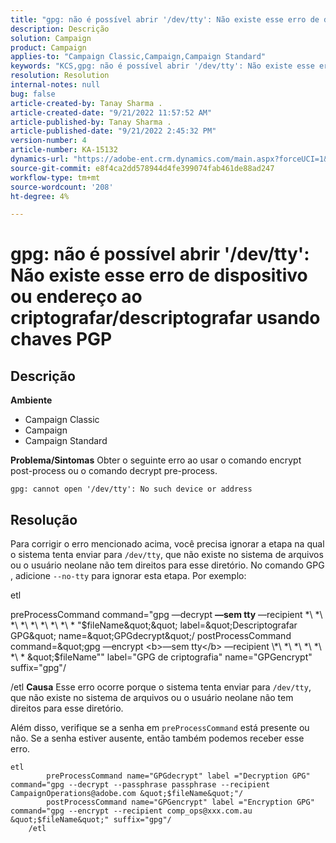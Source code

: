 ```yaml
---
title: "gpg: não é possível abrir '/dev/tty': Não existe esse erro de dispositivo ou endereço ao criptografar/descriptografar usando chaves PGP"
description: Descrição
solution: Campaign
product: Campaign
applies-to: "Campaign Classic,Campaign,Campaign Standard"
keywords: "KCS,gpg: não é possível abrir '/dev/tty': Não existe esse erro de dispositivo ou endereço ao criptografar/descriptografar usando chaves PGP"
resolution: Resolution
internal-notes: null
bug: false
article-created-by: Tanay Sharma .
article-created-date: "9/21/2022 11:57:52 AM"
article-published-by: Tanay Sharma .
article-published-date: "9/21/2022 2:45:32 PM"
version-number: 4
article-number: KA-15132
dynamics-url: "https://adobe-ent.crm.dynamics.com/main.aspx?forceUCI=1&pagetype=entityrecord&etn=knowledgearticle&id=16788499-a439-ed11-9db1-002248086735"
source-git-commit: e8f4ca2dd578944d4fe399074fab461de88ad247
workflow-type: tm+mt
source-wordcount: '208'
ht-degree: 4%

---
```


# gpg: não é possível abrir &#39;/dev/tty&#39;: Não existe esse erro de dispositivo ou endereço ao criptografar/descriptografar usando chaves PGP

## Descrição

<b>Ambiente</b>
- Campaign Classic
- Campaign
- Campaign Standard



<b>Problema/Sintomas</b>
Obter o seguinte erro ao usar o comando encrypt post-process ou o comando decrypt pre-process.


```
gpg: cannot open '/dev/tty': No such device or address
```





## Resolução


Para corrigir o erro mencionado acima, você precisa ignorar a etapa na qual o sistema tenta enviar para `/dev/tty`, que não existe no sistema de arquivos ou o usuário neolane não tem direitos para esse diretório. No comando GPG , adicione `--no-tty` para ignorar esta etapa. Por exemplo:



etl

preProcessCommand command=&quot;gpg —decrypt <b>—sem tty</b> —recipient \*\ *\ *\ *\ *\ *\ *\ *\ * &quot;$fileName&quot;&quot; label=&quot;Descriptografar GPG&quot; name=&quot;GPGdecrypt&quot;/ postProcessCommand command=&quot;gpg —encrypt <b>—sem tty</b> —recipient \*\ *\ *\ *\ *\ *\ * &quot;$fileName&quot;&quot; label=&quot;GPG de criptografia&quot; name=&quot;GPGencrypt&quot; suffix=&quot;gpg&quot;/

/etl
<b>Causa</b>
Esse erro ocorre porque o sistema tenta enviar para `/dev/tty`, que não existe no sistema de arquivos ou o usuário neolane não tem direitos para esse diretório.

Além disso, verifique se a senha em `preProcessCommand` está presente ou não. Se a senha estiver ausente, então também podemos receber esse erro.


```
etl
        preProcessCommand name="GPGdecrypt" label ="Decryption GPG" command="gpg --decrypt --passphrase passphrase --recipient CampaignOperations@adobe.com &quot;$fileName&quot;"/
        postProcessCommand name="GPGencrypt" label ="Encryption GPG" command="gpg --encrypt --recipient comp_ops@xxx.com.au &quot;$fileName&quot;" suffix="gpg"/
    /etl
```

